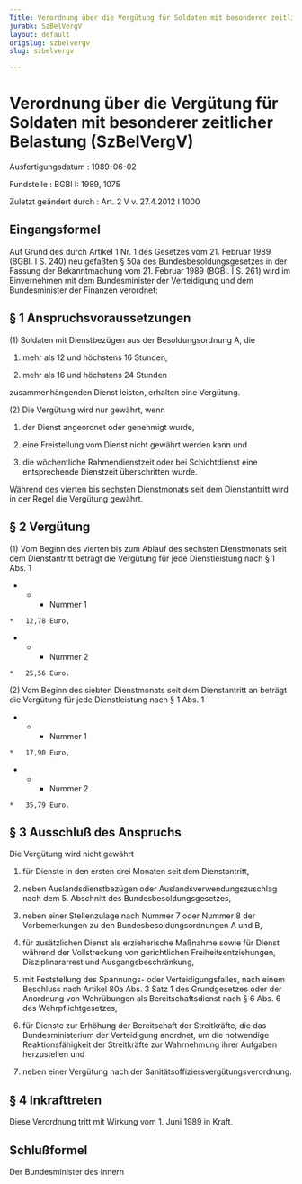 ```yaml
---
Title: Verordnung über die Vergütung für Soldaten mit besonderer zeitlicher Belastung
jurabk: SzBelVergV
layout: default
origslug: szbelvergv
slug: szbelvergv

---
```


# Verordnung über die Vergütung für Soldaten mit besonderer zeitlicher Belastung (SzBelVergV)

Ausfertigungsdatum
:   1989-06-02

Fundstelle
:   BGBl I: 1989, 1075

Zuletzt geändert durch
:   Art. 2 V v. 27.4.2012 I 1000

## Eingangsformel

Auf Grund des durch Artikel 1 Nr. 1 des Gesetzes vom 21. Februar 1989
(BGBl. I S. 240) neu gefaßten § 50a des Bundesbesoldungsgesetzes in
der Fassung der Bekanntmachung vom 21. Februar 1989 (BGBl. I S. 261)
wird im Einvernehmen mit dem Bundesminister der Verteidigung und dem
Bundesminister der Finanzen verordnet:

## § 1 Anspruchsvoraussetzungen

(1) Soldaten mit Dienstbezügen aus der Besoldungsordnung A, die

1.  mehr als 12 und höchstens 16 Stunden,


2.  mehr als 16 und höchstens 24 Stunden



zusammenhängenden Dienst leisten, erhalten eine Vergütung.

(2) Die Vergütung wird nur gewährt, wenn

1.  der Dienst angeordnet oder genehmigt wurde,


2.  eine Freistellung vom Dienst nicht gewährt werden kann und


3.  die wöchentliche Rahmendienstzeit oder bei Schichtdienst eine
    entsprechende Dienstzeit überschritten wurde.



Während des vierten bis sechsten Dienstmonats seit dem Dienstantritt
wird in der Regel die Vergütung gewährt.

## § 2 Vergütung

(1) Vom Beginn des vierten bis zum Ablauf des sechsten Dienstmonats
seit dem Dienstantritt beträgt die Vergütung für jede Dienstleistung
nach § 1 Abs. 1

*    *   - Nummer 1

    *   12,78 Euro,


*    *   - Nummer 2

    *   25,56 Euro.




(2) Vom Beginn des siebten Dienstmonats seit dem Dienstantritt an
beträgt die Vergütung für jede Dienstleistung nach § 1 Abs. 1

*    *   - Nummer 1

    *   17,90 Euro,


*    *   - Nummer 2

    *   35,79 Euro.

## § 3 Ausschluß des Anspruchs

Die Vergütung wird nicht gewährt

1.  für Dienste in den ersten drei Monaten seit dem Dienstantritt,


2.  neben Auslandsdienstbezügen oder Auslandsverwendungszuschlag nach dem
    5\. Abschnitt des Bundesbesoldungsgesetzes,


3.  neben einer Stellenzulage nach Nummer 7 oder Nummer 8 der
    Vorbemerkungen zu den Bundesbesoldungsordnungen A und B,


4.  für zusätzlichen Dienst als erzieherische Maßnahme sowie für Dienst
    während der Vollstreckung von gerichtlichen Freiheitsentziehungen,
    Disziplinararrest und Ausgangsbeschränkung,


5.  mit Feststellung des Spannungs- oder Verteidigungsfalles, nach einem
    Beschluss nach Artikel 80a Abs. 3 Satz 1 des Grundgesetzes oder der
    Anordnung von Wehrübungen als Bereitschaftsdienst nach § 6 Abs. 6 des
    Wehrpflichtgesetzes,


6.  für Dienste zur Erhöhung der Bereitschaft der Streitkräfte, die das
    Bundesministerium der Verteidigung anordnet, um die notwendige
    Reaktionsfähigkeit der Streitkräfte zur Wahrnehmung ihrer Aufgaben
    herzustellen und


7.  neben einer Vergütung nach der Sanitätsoffiziersvergütungsverordnung.

## § 4 Inkrafttreten

Diese Verordnung tritt mit Wirkung vom 1. Juni 1989 in Kraft.

## Schlußformel

Der Bundesminister des Innern

